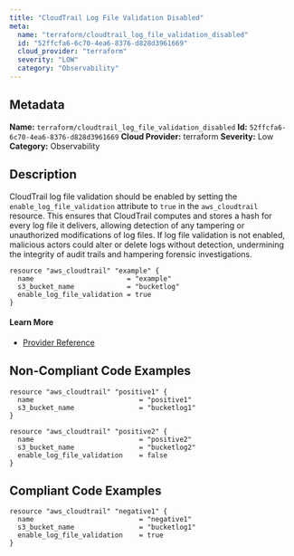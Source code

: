 ```yaml
---
title: "CloudTrail Log File Validation Disabled"
meta:
  name: "terraform/cloudtrail_log_file_validation_disabled"
  id: "52ffcfa6-6c70-4ea6-8376-d828d3961669"
  cloud_provider: "terraform"
  severity: "LOW"
  category: "Observability"
---
```

## Metadata
**Name:** `terraform/cloudtrail_log_file_validation_disabled`
**Id:** `52ffcfa6-6c70-4ea6-8376-d828d3961669`
**Cloud Provider:** terraform
**Severity:** Low
**Category:** Observability
## Description
CloudTrail log file validation should be enabled by setting the `enable_log_file_validation` attribute to `true` in the `aws_cloudtrail` resource. This ensures that CloudTrail computes and stores a hash for every log file it delivers, allowing detection of any tampering or unauthorized modifications of log files. If log file validation is not enabled, malicious actors could alter or delete logs without detection, undermining the integrity of audit trails and hampering forensic investigations.

```
resource "aws_cloudtrail" "example" {
  name                       = "example"
  s3_bucket_name             = "bucketlog"
  enable_log_file_validation = true
}
```

#### Learn More

 - [Provider Reference](https://registry.terraform.io/providers/hashicorp/aws/latest/docs/resources/cloudtrail#enable_log_file_validation)

## Non-Compliant Code Examples
```aws
resource "aws_cloudtrail" "positive1" {
  name                          = "positive1"
  s3_bucket_name                = "bucketlog1"
}

resource "aws_cloudtrail" "positive2" {
  name                          = "positive2"
  s3_bucket_name                = "bucketlog2"
  enable_log_file_validation    = false
}

```

## Compliant Code Examples
```aws
resource "aws_cloudtrail" "negative1" {
  name                          = "negative1"
  s3_bucket_name                = "bucketlog1"
  enable_log_file_validation    = true
}

```